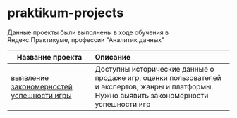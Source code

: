 # praktikum-projects
 
Данные проекты были выполнены в ходе обучения в Яндекс.Практикуме, профессии "Аналитик данных"  

| Название проекта | Описание |
|-------|:--------------------------------------|
|[выявление закономерностей успешности игры](project_computer_games_rate_side_AlexGal.ipynb)|Доступны исторические данные о продаже игр, оценки пользователей и экспертов, жанры и платформы. Нужно выявить закономерности успешности игр|
